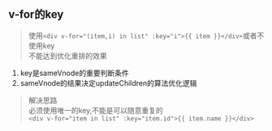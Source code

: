 ## v-for的key

> 使用`<div v-for="(item,i) in list" :key="i">{{ item }}</div>`或者不使用key<br/>
> 不能达到优化重排的效果

1. key是sameVnode的重要判断条件
2. sameVnode的结果决定updateChildren的算法优化逻辑

> 解决思路<br/>
> 必须使用唯一的key,不能是可以随意重复的<br/>
> `<div v-for="item in list" :key="item.id">{{ item.name }}</div>`
